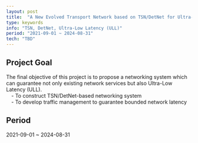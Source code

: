 ```yaml
---
layout: post
title:  "A New Evolved Transport Network based on TSN/DetNet for Ultra-Low Latency"
type: keywords 
info: "TSN, DetNet, Ultra-Low Latency (ULL)"
period: "2021-09-01 ~ 2024-08-31"
tech: "TBD"
---
```


## Project Goal
The final objective of this project is to propose a networking system which can guarantee not only existing network services but also Ultra-Low Latency (ULL).<br/>
&emsp;- To construct TSN/DetNet-based networking system<br/>
&emsp;- To develop traffic management to guarantee bounded network latency<br/>


## Period
2021-09-01 ~ 2024-08-31
